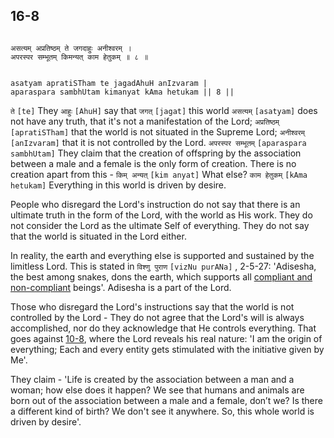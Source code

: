 ## 16-8


```shloka-sa

असत्यम् अप्रतिष्ठम् ते जगदाहुः अनीश्वरम् ।
अपरस्पर सम्भूतम् किमन्यत् काम हेतुकम् ॥ ८ ॥

```
```shloka-sa-hk

asatyam apratiSTham te jagadAhuH anIzvaram |
aparaspara sambhUtam kimanyat kAma hetukam || 8 ||

```
`ते` `[te]` They `आहुः` `[AhuH]` say that `जगत्` `[jagat]` this world `असत्यम्` `[asatyam]` does not have any truth, that it's not a manifestation of the Lord; `अप्रतिष्ठम्` `[apratiSTham]` that the world is not situated in the Supreme Lord; `अनीश्वरम्` `[anIzvaram]` that it is not controlled by the Lord. `अपरस्पर सम्भूतम्` `[aparaspara sambhUtam]` They claim that the creation of offspring by the association between a male and a female is the only form of creation. There is no creation apart from this - `किम् अन्यत्` `[kim anyat]` What else? `काम हेतुकम्` `[kAma hetukam]` Everything in this world is driven by desire.

People who disregard the Lord's instruction do not say that there is an ultimate truth in the form of the Lord, with the world as His work. They do not consider the Lord as the ultimate Self of everything. They do not say that the world is situated in the Lord either.

In reality, the earth and everything else is supported and sustained by the limitless Lord. This is stated in 
`विश्णु पुराण` `[vizNu purANa]` , 2-5-27:
 'Adisesha, the best among snakes, dons the earth, which supports all 
[compliant and non-compliant](Chapter_16.md#deva_asura)
 beings'. Adisesha is a part of the Lord.

Those who disregard the Lord's instructions say that the world is not controlled by the Lord - They do not agree that the Lord's will is always accomplished, nor do they acknowledge that He controls everything. That goes against [10-8](10-8.md), where the Lord reveals his real nature: 'I am the origin of everything; Each and every entity gets stimulated with the initiative given by Me'.

They claim - 'Life is created by the association between a man and a woman; how else does it happen? We see that humans and animals are born out of the association between a male and a female, don’t we? Is there a different kind of birth? We don't see it anywhere. So, this whole world is driven by desire'.


